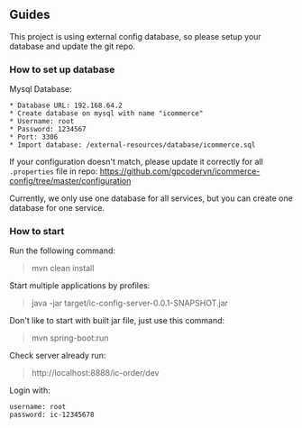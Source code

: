 ## Guides

This project is using external config database, so please setup your database and update the git repo.

### How to set up database 

Mysql Database:
    
    * Database URL: 192.168.64.2
    * Create database on mysql with name "icommerce"
    * Username: root
    * Password: 1234567
    * Port: 3306
    * Import database: /external-resources/database/icommerce.sql

If your configuration doesn't match, please update it correctly for all `.properties` file in repo:
https://github.com/gpcodervn/icommerce-config/tree/master/configuration

Currently, we only use one database for all services, but you can create one database for one service.

### How to start

Run the following command:

> mvn clean install

Start multiple applications by profiles:

> java -jar target/ic-config-server-0.0.1-SNAPSHOT.jar

Don't like to start with built jar file, just use this command:

> mvn spring-boot:run

Check server already run: 

> http://localhost:8888/ic-order/dev

Login with:

    username: root
    password: ic-12345678